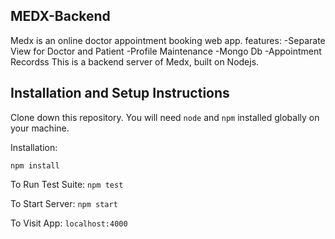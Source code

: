 ## MEDX-Backend

Medx is an online doctor appointment booking web app.
features:
-Separate View for Doctor and Patient
-Profile Maintenance
-Mongo Db
-Appointment Recordss
This is a backend server of Medx, built on Nodejs.

## Installation and Setup Instructions

Clone down this repository. You will need `node` and `npm` installed globally on your machine.

Installation:

`npm install`

To Run Test Suite:
`npm test`

To Start Server:
`npm start`

To Visit App:
`localhost:4000`
